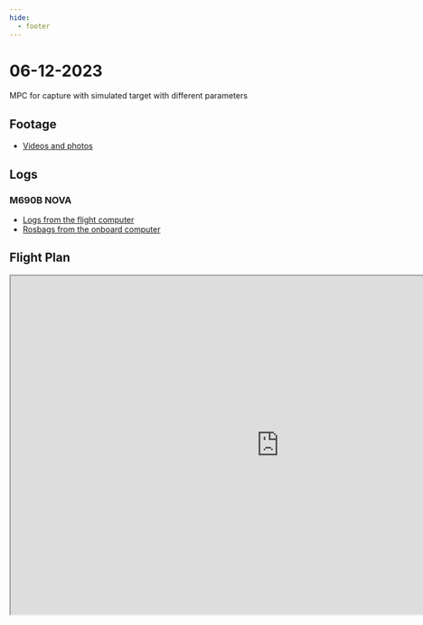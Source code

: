 ```yaml
---
hide:
  - footer
---
```


# 06-12-2023

MPC for capture with simulated target with different parameters

## Footage

- [Videos and photos]( https://unlpt-my.sharepoint.com/:f:/g/personal/bj_guerreiro_fct_unl_pt/ErTPfeQHZVpOknNNQbpTQqYBVCAGOx_iVU1okPpFipMbOg?e=InuGuV )

## Logs



### M690B NOVA

- [Logs from the flight computer]( https://unlpt-my.sharepoint.com/:f:/g/personal/bj_guerreiro_fct_unl_pt/EgK79YFgIhdMjNDI0dwivkAB0e-2wnrcROn9WeG9sngESw?e=qXi1o1 )
- [Rosbags from the onboard computer]( https://unlpt-my.sharepoint.com/:f:/g/personal/bj_guerreiro_fct_unl_pt/EtENk_UPnoBHsJgd9Z88TD8BCNLkpuSzuPwE2fIl5YvkLg?e=xD7aNe )

## Flight Plan

<iframe width="950" height="600" src="https://docs.google.com/spreadsheets/d/https://docs.google.com/spreadsheets/d/1xUlaXl5UpnzzNeOMQftd8aTfrzbafnnc3ZvWIWK-_2A/edit?usp=sharing/edit?rm=minimal"></iframe>

<script src='https://cdn.jsdelivr.net/gh/eddymens/markdown-external-link-script@v2.0.0/main.min.js'></script>